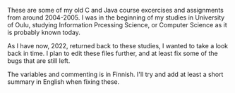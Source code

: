 These are some of my old C and Java course excercises and assignments from around 2004-2005.
I was in the beginning of my studies in University of Oulu, studying Information Prcessing Science,
or Computer Science as it is probably known today.

As I have now, 2022, returned back to these studies, I wanted to take a look back in time.
I plan to edit these files further, and at least fix some of the bugs that are still left.

The variables and commenting is in Finnish. I'll try and add at least a short summary in English
when fixing these.